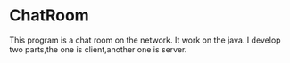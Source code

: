 # ChatRoom
This program is a chat room on the network. It work on the java.
I develop two parts,the one is client,another one is server.
